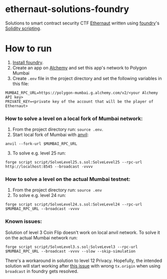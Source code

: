 # ethernaut-solutions-foundry

Solutions to smart contract security CTF [Ethernaut](https://ethernaut.openzeppelin.com/) written using [foundry](https://book.getfoundry.sh/)'s [Solidity scripting](https://book.getfoundry.sh/tutorials/solidity-scripting).

# How to run

1. [Install foundry](https://book.getfoundry.sh/getting-started/installation).
2. Create an app on [Alchemy](https://www.alchemy.com/) and set this app's network to Polygon Mumbai
3. Create `.env` file in the project directory and set the following variables in this file:
```
MUMBAI_RPC_URL=https://polygon-mumbai.g.alchemy.com/v2/<your Alchemy API key>
PRIVATE_KEY=<private key of the account that will be the player of Ethernaut>
```


### How to solve a level on a local fork of Mumbai network:
1. From the project directory run: `source .env`.
2. Start local fork of Mumbai with [anvil](https://book.getfoundry.sh/tutorials/forking-mainnet-with-cast-anvil):
```
anvil --fork-url $MUMBAI_RPC_URL
```
3. To solve e.g. level 25 run:
```
forge script script/SolveLevel25.s.sol:SolveLevel25 --rpc-url http://localhost:8545 --broadcast -vvvv
```

### How to solve a level on the actual Mumbai testnet:
1. From the project directory run: `source .env`
2. To solve e.g. level 24 run:
```
forge script script/SolveLevel24.s.sol:SolveLevel24 --rpc-url $MUMBAI_RPC_URL --broadcast -vvvv
```

### Known issues:
Solution of level 3 Coin Flip doesn't work on local anvil network. To solve it on the actual Mumbai network run:
```
forge script script/SolveLevel3.s.sol:SolveLevel3 --rpc-url $MUMBAI_RPC_URL --broadcast -vvvv --slow --skip-simulation
```

There's a workaround in solution to level 12 Privacy. Hopefully, the intended solution will start working after [this issue](https://github.com/foundry-rs/foundry/pull/3930) with wrong `tx.origin` when using `broadcast` in foundry gets resolved.
